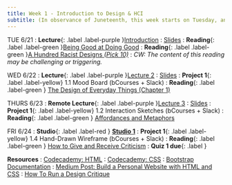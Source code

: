 ```yaml
---
title: Week 1 - Introduction to Design & HCI 
subtitle: (In observance of Juneteenth, this week starts on Tuesday, and Studio class will occur on Friday instead of Monday.)
---
```


TUE 6/21
: **Lecture**{: .label .label-purple }[Introduction](#)
  : [Slides](#)
: **Reading**{: .label .label-green }[Being Good at Doing Good](https://storage.googleapis.com/pub-tools-public-publication-data/pdf/45295.pdf)
: **<bold>Reading</bold>**{: .label .label-green }[<normal>A Hundred Racist Designs </normal>_(Pick 10)_](https://otlhogilegordon.medium.com/a-hundred-racist-designs-ff713cd5aa42)
  : _CW: The content of this reading may be challenging or triggering._

WED 6/22
: **Lecture**{: .label .label-purple }[Lecture 2](#)
  : [Slides](#)
: **Project 1**{: .label .label-yellow} 1.1 Mood Board (bCourses + Slack)
: **Reading**{: .label .label-green } [The Design of Everyday Things (Chapter 1)](https://drive.google.com/file/d/1UhJckNhGz-R50ztGZC8z9W32tIlGGP8B/view?usp=sharing)



THURS 6/23
: **Remote Lecture**{: .label .label-purple }[Lecture 3](#)
   : [Slides](#)
: **Project 1**{: .label .label-yellow} 1.2 Interaction Sketches (bCourses + Slack)
: **Reading**{: .label .label-green } [Affordances and Metaphors](https://www.joelonsoftware.com/2000/04/18/affordances-and-metaphors/)



FRI 6/24
: **Studio**{: .label .label-red } [**Studio 1**](#)
: **Project 1**{: .label .label-yellow} 1.4 Hand-Drawn Wireframe (bCourses + Slack)
: **Reading**{: .label .label-green } [How to Give and Receive Criticism](https://scottberkun.com/essays/35-how-to-give-and-receive-criticism/)
: **Quiz 1 due**{: .label }


**Resources**
: [Codecademy: HTML](https://www.codecademy.com/learn/learn-html)
: [Codecademy: CSS](https://www.codecademy.com/learn/learn-css)
: [Bootstrap Documentation](https://getbootstrap.com/docs/4.1/getting-started/introduction/)
: [Medium Post: Build a Personal Website with HTML and CSS](https://medium.com/@ianjsikes/build-a-personal-website-with-html-and-css-part-1-3013fb5dacd4)
: [How To Run a Design Critique](https://scottberkun.com/essays/23-how-to-run-a-design-critique/)


